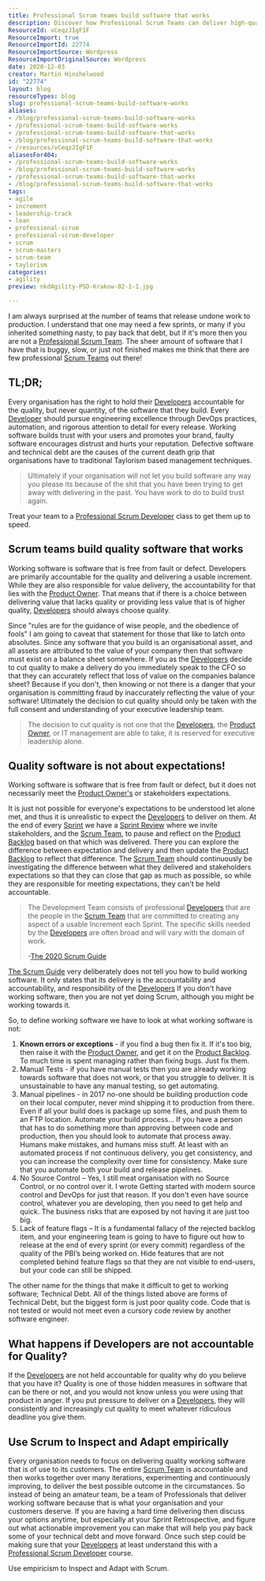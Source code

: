 ```yaml
---
title: Professional Scrum teams build software that works
description: Discover how Professional Scrum Teams can deliver high-quality software that works. Learn to enhance accountability and trust in your development process.
ResourceId: vCeqzJIgF1F
ResourceImport: true
ResourceImportId: 22774
ResourceImportSource: Wordpress
ResourceImportOriginalSource: Wordpress
date: 2020-12-03
creator: Martin Hinshelwood
id: "22774"
layout: blog
resourceTypes: blog
slug: professional-scrum-teams-build-software-works
aliases:
- /blog/professional-scrum-teams-build-software-works
- /professional-scrum-teams-build-software-works
- /professional-scrum-teams-build-software-that-works
- /blog/professional-scrum-teams-build-software-that-works
- /resources/vCeqzJIgF1F
aliasesFor404:
- /professional-scrum-teams-build-software-works
- /blog/professional-scrum-teams-build-software-works
- /professional-scrum-teams-build-software-that-works
- /blog/professional-scrum-teams-build-software-that-works
tags:
- agile
- increment
- leadership-track
- lean
- professional-scrum
- professional-scrum-developer
- scrum
- scrum-masters
- scrum-team
- taylorism
categories:
- agility
preview: nkdAgility-PSD-Krakow-02-1-1.jpg

---
```

I am always surprised at the number of teams that release undone work to production. I understand that one may need a few sprints, or many if you inherited something nasty, to pay back that debt, but if it's more then you are not a [Professional Scrum Team](/blog/scrum-tapas-importance-professionalism/). The sheer amount of software that I have that is buggy, slow, or just not finished makes me think that there are few professional [Scrum Teams](/the-2020-scrum-guide/#scrum-team) out there!

## TL;DR;

Every organisation has the right to hold their [Developers](/the-2020-scrum-guide/#developers) accountable for the quality, but never quantity, of the software that they build. Every [](https://nkdagility.com/training/courses/professional-scrum-developer-training/)[Developer](https://nkdagility.com/the-2020-scrum-guide/#developers) should pursue engineering excellence through DevOps practices, automation, and rigorous attention to detail for every release. Working software builds trust with your users and promotes your brand, faulty software encourages distrust and hurts your reputation. Defective software and technical debt are the causes of the current death grip that organisations have to traditional Taylorism based management techniques.

> Ultimately if your organisation will not let you build software any way you please its because of the shit that you have been trying to get away with delivering in the past. You have work to do to build trust again.

Treat your team to a [Professional Scrum Developer](https://nkdagility.com/training/courses/professional-scrum-developer-training/) class to get them up to speed.

## Scrum teams build quality software that works

Working software is software that is free from fault or defect. Developers are primarily accountable for the quality and delivering a usable increment. While they are also responsible for value delivery, the accountability for that lies with the [Product Owner](/the-2020-scrum-guide/#product-owner). That means that if there is a choice between delivering value that lacks quality or providing less value that is of higher quality, [](https://nkdagility.com/training/courses/professional-scrum-developer-training/)[Developers](https://nkdagility.com/the-2020-scrum-guide/#developers) should always choose quality.

Since "rules are for the guidance of wise people, and the obedience of fools" I am going to caveat that statement for those that like to latch onto absolutes. Since any software that you build is an organisational asset, and all assets are attributed to the value of your company then that software must exist on a balance sheet somewhere. If you as the [Developers](https://nkdagility.com/the-2020-scrum-guide/#developers) decide to cut quality to make a delivery do you immediately speak to the CFO so that they can accurately reflect that loss of value on the companies balance sheet? Because if you don't, then knowing or not there is a danger that your organisation is committing fraud by inaccurately reflecting the value of your software! Ultimately the decision to cut quality should only be taken with the full consent and understanding of your executive leadership team.

> The decision to cut quality is not one that the [Developers](https://nkdagility.com/the-2020-scrum-guide/#developers), the [Product Owner](https://nkdagility.com/the-2020-scrum-guide/#product-owner), or IT management are able to take, it is reserved for executive leadership alone.

## Quality software is not about expectations!

Working software is software that is free from fault or defect, but it does not necessarily meet the [Product Owner's](https://nkdagility.com/the-2020-scrum-guide/#product-owner) or stakeholders expectations.

It is just not possible for everyone's expectations to be understood let alone met, and thus it is unrealistic to expect the [](https://nkdagility.com/training/courses/professional-scrum-developer-training/)[Developers](https://nkdagility.com/the-2020-scrum-guide/#developers) to deliver on them. At the end of every [Sprint](/the-2020-scrum-guide/#the-sprint) we have a [Sprint Review](/the-2020-scrum-guide/#sprint-review) where we invite stakeholders, and the [Scrum Team](/the-2020-scrum-guide/#scrum-team), to pause and reflect on the [Product Backlog](/the-2020-scrum-guide/#product-backlog) based on that which was delivered. There you can explore the difference between expectation and delivery and then update the [Product Backlog](/the-2020-scrum-guide/#product-backlog) to reflect that difference. The [Scrum Team](https://nkdagility.com/the-2020-scrum-guide/#scrum-team) should continuously be investigating the difference between what they delivered and stakeholders expectations so that they can close that gap as much as possible, so while they are responsible for meeting expectations, they can't be held accountable.

> The Development Team consists of professional [Developers](https://nkdagility.com/training/audiences/developers/) that are the people in the [Scrum Team](https://nkdagility.com/training/audiences/teams/) that are committed to creating any aspect of a usable Increment each Sprint. The specific skills needed by the [Developers](https://nkdagility.com/training/audiences/developers/) are often broad and will vary with the domain of work.
>
> \-[The 2020 Scrum Guide](https://nkdagility.com/the-2020-scrum-guide/#developers)

[The Scrum Guide](/the-2020-scrum-guide/) very deliberately does not tell you how to build working software. It only states that its delivery is the accountability and accountability, and responsibility of the [](https://nkdagility.com/training/courses/professional-scrum-developer-training/)[Developers](https://nkdagility.com/training/audiences/developers/) If you don't have working software, then you are not yet doing Scrum, although you might be working towards it.

So, to define working software we have to look at what working software is not:

1. **Known errors or exceptions** - if you find a bug then fix it. If it's too big, then raise it with the [Product Owner](https://nkdagility.com/the-2020-scrum-guide/#product-owner), and get it on the [Product Backlog](/the-2020-scrum-guide/#product-backlog). To much time is spent managing rather than fixing bugs. Just fix them.
2. Manual Tests - if you have manual tests then you are already working towards software that does not work, or that you struggle to deliver. It is unsustainable to have any manual testing, so get automating.
3. Manual pipelines - in 2017 no-one should be building production code on their local computer, never mind shipping it to production from there. Even if all your build does is package up some files, and push them to an FTP location. Automate your build process... If you have a person that has to do something more than approving between code and production, then you should look to automate that process away. Humans make mistakes, and humans miss stuff. At least with an automated process if not continuous delivery, you get consistency, and you can increase the complexity over time for consistency. Make sure that you automate both your build and release pipelines.
4. No Source Control – Yes, I still meat organisation with no Source Control, or no control over it. I wrote Getting started with modern source control and DevOps for just that reason. If you don't even have source control, whatever you are developing, then you need to get help and quick. The business risks that are exposed by not having it are just too big.
5. Lack of feature flags – It is a fundamental fallacy of the rejected backlog item, and your engineering team is going to have to figure out how to release at the end of every sprint (or every commit) regardless of the quality of the PBI’s being worked on. Hide features that are not completed behind feature flags so that they are not visible to end-users, but your code can still be shipped.

The other name for the things that make it difficult to get to working software; Technical Debt. All of the things listed above are forms of Technical Debt, but the biggest form is just poor quality code. Code that is not tested or would not meet even a cursory code review by another software engineer.

## What happens if Developers are not accountable for Quality?

If the [Developers](https://nkdagility.com/the-2020-scrum-guide/#developers) are not held accountable for quality why do you believe that you have it? Quality is one of those hidden measures in software that can be there or not, and you would not know unless you were using that product in anger. If you put pressure to deliver on a [](https://nkdagility.com/training/courses/professional-scrum-developer-training/)[Developers](https://nkdagility.com/training/audiences/developers/), they will consistently and increasingly cut quality to meet whatever ridiculous deadline you give them.

## Use Scrum to Inspect and Adapt empirically

Every organisation needs to focus on delivering quality working software that is of use to its customers. The entire [Scrum Team](/the-2020-scrum-guide/#scrum-team) is accountable and then works together over many iterations, experimenting and continuously improving, to deliver the best possible outcome in the circumstances. So instead of being an amateur team, be a team of Professionals that deliver working software because that is what your organisation and your customers deserve. If you are having a hard time delivering then discuss your options anytime, but especially at your Sprint Retrospective, and figure out what actionable improvement you can make that will help you pay back some of your technical debt and move forward. Once such step could be making sure that your [](https://nkdagility.com/training/courses/professional-scrum-developer-training/)[Developers](https://nkdagility.com/training/audiences/developers/) at least understand this with a [Professional Scrum Developer](https://nkdagility.com/training/courses/professional-scrum-developer-training/) course.

Use empiricism to Inspect and Adapt with Scrum.
